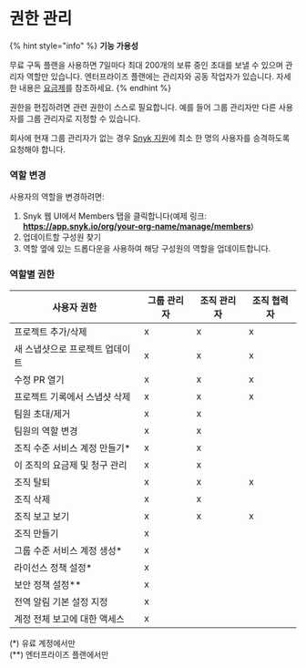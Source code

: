 # 권한 관리

{% hint style="info" %}
**기능 가용성**

무료 구독 플랜을 사용하면 7일마다 최대 200개의 보류 중인 초대를 보낼 수 있으며 관리자 역할만 있습니다. 엔터프라이즈 플랜에는 관리자와 공동 작업자가 있습니다. 자세한 내용은 [요금제](https://snyk.io/plans/)를 참조하세요.
{% endhint %}

권한을 편집하려면 관련 권한이 스스로 필요합니다. 예를 들어 그룹 관리자만 다른 사용자를 그룹 관리자로 지정할 수 있습니다.

회사에 현재 그룹 관리자가 없는 경우 [Snyk 지원](https://support.snyk.io/hc/en-us/requests/new)에 최소 한 명의 사용자를 승격하도록 요청해야 합니다.

### 역할 변경

사용자의 역할을 변경하려면:

1. Snyk 웹 UI에서 Members 탭을 클릭합니다(예제 링크: **https://app.snyk.io/org/your-org-name/manage/members**)
2. 업데이트할 구성원 찾기
3. 역할 옆에 있는 드롭다운을 사용하여 해당 구성원의 역할을 업데이트합니다.

### 역할별 권한

| 사용자 권한             | 그룹 관리자 | 조직 관리자 | 조직 협력자 |
| ------------------ | ------ | ------ | ------ |
| 프로젝트 추가/삭제         | x      | x      | x      |
| 새 스냅샷으로 프로젝트 업데이트  | x      | x      | x      |
| 수정 PR 열기           | x      | x      | x      |
| 프로젝트 기록에서 스냅샷 삭제   | x      | x      | x      |
| 팀원 초대/제거           | x      | x      |        |
| 팀원의 역할 변경          | x      | x      |        |
| 조직 수준 서비스 계정 만들기\* | x      | x      |        |
| 이 조직의 요금제 및 청구 관리  | x      | x      |        |
| 조직 탈퇴              | x      | x      | x      |
| 조직 삭제              | x      | x      |        |
| 조직 보고 보기           | x      | x      | x      |
| 조직 만들기             | x      |        |        |
| 그룹 수준 서비스 계정 생성\*  | x      |        |        |
| 라이선스 정책 설정\*       | x      |        |        |
| 보안 정책 설정\*\*       | x      |        |        |
| 전역 알림 기본 설정 지정     | x      |        |        |
| 계정 전체 보고에 대한 액세스   | x      |        |        |

(\*) 유료 계정에서만\
(\*\*) 엔터프라이즈 플랜에서만
